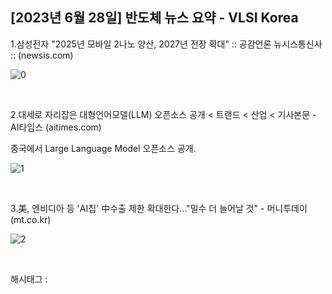 ## [2023년 6월 28일] 반도체 뉴스 요약 - VLSI Korea

1.삼성전자 "2025년 모바일 2나노 양산, 2027년 전장 확대" :: 공감언론 뉴시스통신사 :: (newsis.com)

![0](/asset/img/223141474133/0.png)

​

2.대세로 자리잡은 대형언어모델(LLM) 오픈소스 공개 < 트랜드 < 산업 < 기사본문 - AI타임스 (aitimes.com)

중국에서 Large Language Model 오픈소스 공개.

![1](/asset/img/223141474133/1.png)

​

3.美, 엔비디아 등 'AI칩' 中수출 제한 확대한다…"밀수 더 늘어날 것" - 머니투데이 (mt.co.kr)

![2](/asset/img/223141474133/2.png)

​

 해시태그 : 